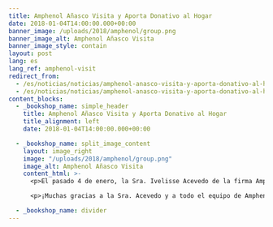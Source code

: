 ```yaml
---
title: Amphenol Añasco Visita y Aporta Donativo al Hogar
date: 2018-01-04T14:00:00.000+00:00
banner_image: /uploads/2018/amphenol/group.png
banner_image_alt: Amphenol Añasco Visita
banner_image_style: contain
layout: post
lang: es
lang_ref: amphenol-visit
redirect_from:
  - /es/noticias/noticias/amphenol-anasco-visita-y-aporta-donativo-al-hogar
  - /es/noticias/noticias/amphenol-anasco-visita-y-aporta-donativo-al-hogar/
content_blocks:
  - _bookshop_name: simple_header
    title: Amphenol Añasco Visita y Aporta Donativo al Hogar
    title_alignment: left
    date: 2018-01-04T14:00:00.000+00:00

  - _bookshop_name: split_image_content
    layout: image_right
    image: "/uploads/2018/amphenol/group.png"
    image_alt: Amphenol Añasco Visita
    content_html: >-
      <p>El pasado 4 de enero, la Sra. Ivelisse Acevedo de la firma Amphenol, ubicada en Añasco, visitó nuestro Hogar e hizo entrega de alimentos, vales de comida y un donativo en efectivo a Jessica Vivaldi de la Junta del Hogar.</p>

      <p>¡Muchas gracias a la Sra. Acevedo y a todo el equipo de Amphenol por su generosidad!</p>

  - _bookshop_name: divider
---
```

